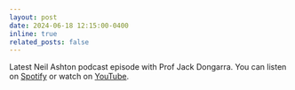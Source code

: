 ```yaml
---
layout: post
date: 2024-06-18 12:15:00-0400
inline: true
related_posts: false
---
```


Latest Neil Ashton podcast episode with Prof Jack Dongarra. You can listen on [Spotify](https://open.spotify.com/episode/6VsXMMAVf3iaCHkOPdY4uG?si=d7f25beb3bed44e1) or watch on [YouTube](https://youtu.be/DgQt6rktdzw). 
